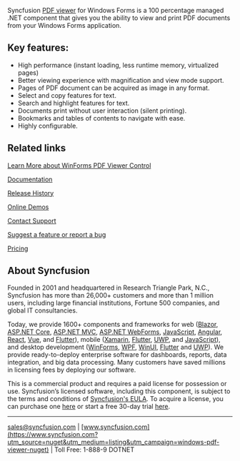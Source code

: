 Syncfusion [PDF viewer](https://www.syncfusion.com/winforms-ui-controls/pdf-viewer?utm_source=nuget&utm_medium=listing&utm_campaign=windows-pdf-viewer-nuget) for Windows Forms is a 100 percentage managed .NET component that gives you the ability to view and print PDF documents from your Windows Forms application.

## Key features:
* High performance (instant loading, less runtime memory, virtualized pages) 
* Better viewing experience with magnification and view mode support.
* Pages of PDF document can be acquired as image in any format.
* Select and copy features for text.
* Search and highlight features for text.
* Documents print without user interaction (silent printing).
* Bookmarks and tables of contents to navigate with ease.
* Highly configurable.

## Related links
[Learn More about WinForms PDF Viewer Control](https://www.syncfusion.com/winforms-ui-controls/pdf-viewer?utm_source=nuget&utm_medium=listing&utm_campaign=windows-pdf-viewer-nuget)

[Documentation]( https://help.syncfusion.com/windowsforms/pdfviewer/overview?utm_source=nuget&utm_medium=listing&utm_campaign=windows-pdf-viewer-nuget)

[Release History](https://help.syncfusion.com/windowsforms/release-notes/v19.4.0.48?utm_source=nuget&utm_medium=listing&utm_campaign=windows-pdf-viewer-nuget)

[Online Demos](https://github.com/syncfusion/winforms-demos/?utm_source=nuget&utm_medium=listing&utm_campaign=windows-pdf-viewer-nuget)

[Contact Support](https://www.syncfusion.com/support/directtrac/incidents/newincident/?utm_source=nuget&utm_medium=listing&utm_campaign=windows-pdf-viewer-nuget)

[Suggest a feature or report a bug](https://www.syncfusion.com/feedback/winforms?utm_source=nuget&utm_medium=listing&utm_campaign=windows-pdf-viewer-nuget)

[Pricing](https://www.syncfusion.com/sales/products/windowsforms?utm_source=nuget&utm_medium=listing&utm_campaign=windows-pdf-viewer-nuget)

## About Syncfusion
Founded in 2001 and headquartered in Research Triangle Park, N.C., Syncfusion has more than 26,000+ customers and more than 1 million users, including large financial institutions, Fortune 500 companies, and global IT consultancies.

Today, we provide 1600+ components and frameworks for web ([Blazor](https://www.syncfusion.com/blazor-components?utm_source=nuget&utm_medium=listing&utm_campaign=windows-pdf-viewer-nuget), [ASP.NET Core](https://www.syncfusion.com/aspnet-core-ui-controls?utm_source=nuget&utm_medium=listing&utm_campaign=windows-pdf-viewer-nuget), [ASP.NET MVC](https://www.syncfusion.com/aspnet-mvc-ui-controls?utm_source=nuget&utm_medium=listing&utm_campaign=windows-pdf-viewer-nuget), [ASP.NET WebForms](https://www.syncfusion.com/jquery/aspnet-webforms-ui-controls?utm_source=nuget&utm_medium=listing&utm_campaign=windows-pdf-viewer-nuget), [JavaScript](https://www.syncfusion.com/javascript-ui-controls?utm_source=nuget&utm_medium=listing&utm_campaign=windows-pdf-viewer-nuget), [Angular](https://www.syncfusion.com/angular-ui-components?utm_source=nuget&utm_medium=listing&utm_campaign=windows-pdf-viewer-nuget), [React](https://www.syncfusion.com/react-ui-components?utm_source=nuget&utm_medium=listing&utm_campaign=windows-pdf-viewer-nuget), [Vue](https://www.syncfusion.com/vue-ui-components?utm_source=nuget&utm_medium=listing&utm_campaign=windows-pdf-viewer-nuget), and [Flutter](https://www.syncfusion.com/flutter-widgets?utm_source=nuget&utm_medium=listing&utm_campaign=windows-pdf-viewer-nuget)), mobile ([Xamarin](https://www.syncfusion.com/xamarin-ui-controls?utm_source=nuget&utm_medium=listing&utm_campaign=windows-pdf-viewer-nuget), [Flutter](https://www.syncfusion.com/flutter-widgets?utm_source=nuget&utm_medium=listing&utm_campaign=windows-pdf-viewer-nuget), [UWP](https://www.syncfusion.com/uwp-ui-controls?utm_source=nuget&utm_medium=listing&utm_campaign=windows-pdf-viewer-nuget), and [JavaScript](https://www.syncfusion.com/javascript-ui-controls?utm_source=nuget&utm_medium=listing&utm_campaign=windows-pdf-viewer-nuget)), and desktop development ([WinForms](https://www.syncfusion.com/winforms-ui-controls?utm_source=nuget&utm_medium=listing&utm_campaign=windows-pdf-viewer-nuget), [WPF](https://www.syncfusion.com/wpf-ui-controls?utm_source=nuget&utm_medium=listing&utm_campaign=windows-pdf-viewer-nuget), [WinUI](https://www.syncfusion.com/winui-controls?utm_source=nuget&utm_medium=listing&utm_campaign=windows-pdf-viewer-nuget), [Flutter](https://www.syncfusion.com/flutter-widgets?utm_source=nuget&utm_medium=listing&utm_campaign=windows-pdf-viewer-nuget) and [UWP](https://www.syncfusion.com/uwp-ui-controls?utm_source=nuget&utm_medium=listing&utm_campaign=windows-pdf-viewer-nuget)). We provide ready-to-deploy enterprise software for dashboards, reports, data integration, and big data processing. Many customers have saved millions in licensing fees by deploying our software.


This is a commercial product and requires a paid license for possession or use. Syncfusion’s licensed software, including this component, is subject to the terms and conditions of [Syncfusion's EULA](https://www.syncfusion.com/eula/es/?utm_source=nuget&utm_medium=listing&utm_campaign=windows-pdf-viewer-nuget). To acquire a license, you can purchase one [here]( https://www.syncfusion.com/sales/products/windowsforms?utm_source=nuget&utm_medium=listing&utm_campaign=windows-pdf-viewer-nuget) or start a free 30-day trial [here](https://www.syncfusion.com/account/manage-trials/start-trials?utm_source=nuget&utm_medium=listing&utm_campaign=windows-pdf-viewer-nuget).

___

[sales@syncfusion.com](mailto:sales@syncfusion.com?Subject=Syncfusion%20Notifications%20WinUI-%20NuGet) | [www.syncfusion.com](https://www.syncfusion.com?utm_source=nuget&utm_medium=listing&utm_campaign=windows-pdf-viewer-nuget) | Toll Free: 1-888-9 DOTNET


